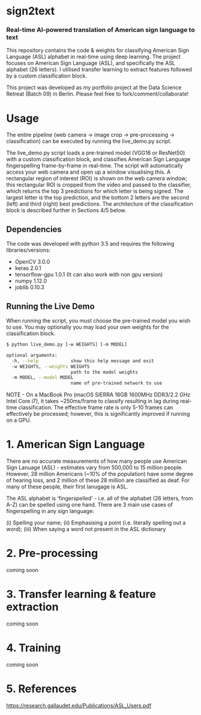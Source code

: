 # sign2text
### Real-time AI-powered translation of American sign language to text

This repository contains the code & weights for classifying American Sign Language (ASL) alphabet in real-time using deep learning. The project focuses on American Sign Language (ASL), and specifically the ASL alphabet (26 letters). I utilised transfer learning to extract features followed by a custom classification block. 

This project was developed as my portfolio project at the Data Science Retreat (Batch 09) in Berlin. Please feel free to fork/comment/collaborate!

# Usage 

The entire pipeline (web camera -> image crop -> pre-processing -> classification) can be executed by running the live_demo.py script.

The live_demo.py script loads a pre-trained model (VGG16 or ResNet50) with a custom classification block, and classifies American Sign Language fingerspelling frame-by-frame in real-time. The script will automatically access your web camera and open up a window visualising this. A rectangular region of interest (ROI) is shown on the web camera window; this rectangular ROI is cropped from the video and passed to the classifier, which returns the top 3 predictions for which letter is being signed. The largest letter is the top prediction, and the bottom 2 letters are the second (left) and third (right) best predictions. The architecture of the classification block is described further in Sections 4/5 below.

## Dependencies
The code was developed with python 3.5 and requires the following libraries/versions:

- OpenCV 3.0.0
- keras 2.0.1
- tensorflow-gpu 1.0.1 (It can also work with non gpu version)
- numpy 1.12.0
- joblib 0.10.3

## Running the Live Demo
   
When running the script, you must choose the pre-trained  model you wish to use. You may optionally you may load your own weights for the classification block. 

```bash
$ python live_demo.py [-w WEIGHTS] [-m MODEL]

optional arguments:
  -h, --help            show this help message and exit
  -w WEIGHTS, --weights WEIGHTS
                        path to the model weights
  -m MODEL, --model MODEL
                        name of pre-trained network to use
```

NOTE - On a MacBook Pro (macOS SIERRA 16GB 1600MHz DDR3/2.2 GHz Intel Core i7), it takes ~250ms/frame to classify resulting in  lag during real-time classification. The effective frame rate is only 5-10 frames can effectively be processed; however, this is significantly improved if running on a GPU.

# 1. American Sign Language

There are no accurate measurements of how many people use American Sign Lanuage (ASL) - estimates vary from 500,000 to 15 million people. However, 28 million Americans (~10% of the population) have some degree of hearing loss, and 2 million of these 28 million are classified as deaf. For many of these people, their first lanugage is ASL.

The ASL alphabet is 'fingerspelled' - i.e. all of the alphabet (26 letters, from A-Z) can be spelled using one hand. There are 3 main use cases of fingerspelling in any sign language: 

(i) Spelling your name; 
(ii) Emphasising a point (i.e. literally spelling out a word); 
(iii) When saying a word not present in the ASL dictionary

# 2. Pre-processing
coming soon
# 3. Transfer learning & feature extraction
coming soon
# 4. Training
coming soon

# 5. References
https://research.gallaudet.edu/Publications/ASL_Users.pdf
